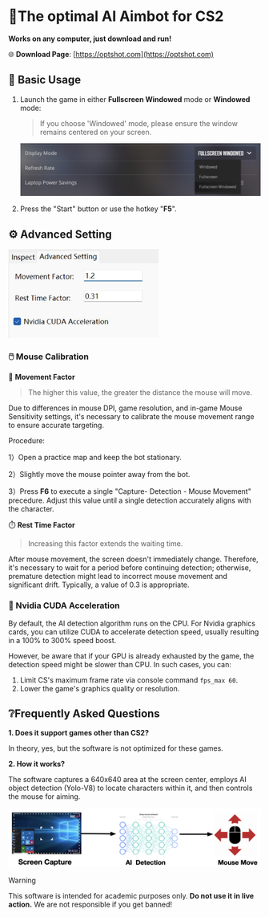 # 🎯The optimal AI Aimbot for CS2

**Works on any computer,  just download and run!**

🌐 **Download Page**: [https://optshot.com](https://optshot.com)



## 🚀  Basic Usage

1. Launch the game in either **Fullscreen Windowed** mode or **Windowed** mode:

   > If you choose 'Windowed' mode, please ensure the window remains centered on your screen.

   ![image-20240310150844554](./assets/image-20240310150844554.png)

2. Press the "Start" button or use the hotkey "**F5**".



## ⚙️ Advanced Setting

<img src="./assets/image-20240310160626406.png" alt="image-20240310160626406" style="zoom:67%;" />

### 🖱️ Mouse Calibration

🏃 **Movement Factor**

> The higher this value, the greater the distance the mouse will move.

Due to differences in mouse DPI, game resolution, and in-game Mouse Sensitivity settings, it's necessary to calibrate the mouse movement range to ensure accurate targeting.

Procedure: 

1）Open a practice map and keep the bot stationary. 

2）Slightly move the mouse pointer away from the bot.

3）Press **F6** to execute a single "Capture- Detection - Mouse Movement" precedure.  Adjust this value until a single detection accurately aligns with the character.



⏱️ **Rest Time Factor**

>  Increasing this factor extends the waiting time.

After mouse movement, the screen doesn't immediately change. Therefore, it's necessary to wait for a period before continuing detection; otherwise, premature detection might lead to incorrect mouse movement and significant drift. Typically, a value of 0.3 is appropriate.



### 🚀 Nvidia CUDA Acceleration

By default, the AI detection algorithm runs on the CPU. For Nvidia graphics cards, you can utilize CUDA to accelerate detection speed, usually resulting in a 100% to 300% speed boost.

However, be aware that if your GPU is already exhausted by the game, the detection speed might be slower than CPU. In such cases, you can:

1. Limit CS's maximum frame rate via console command `fps_max 60`.
2. Lower the game's graphics quality or resolution.



## ❔Frequently Asked Questions

**1. Does it support games other than CS2?**

In theory, yes, but the software is not optimized for these games.



**2. How it works?**

The software captures a 640x640 area at the screen center, employs AI object detection (Yolo-V8) to locate characters within it, and then controls the mouse for aiming.

![image-20240310160908513](./assets/image-20240310160908513.png)

> [!WARNING]
> This software is intended for academic purposes only. **Do not use it in live action.** We are not responsible if you get banned!